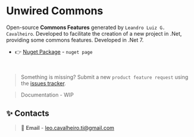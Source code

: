 ﻿# Unwired Commons

Open-source **Commons Features** generated by `Leandro Luiz G. Cavalheiro`. Developed to facilitate the creation of a new project in .Net, providing some commons features.
Developed in .Net 7.

- 👉 [Nuget Package](https://www.nuget.org/packages/Unwired.Commons) - `nuget page`

<br />


> Something is missing? Submit a new `product feature request` using the [issues tracker](https://github.com/leandrocavalheiro/unwired.commons/issues).


> Documentation - WIP


## ✨ Contacts

> 📧 **Email** - leo.cavalheiro.ti@gmail.com
